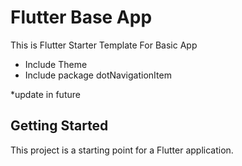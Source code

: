 # Flutter Base App

This is Flutter Starter Template For Basic App
* Include Theme
* Include package dotNavigationItem

*update in future

## Getting Started

This project is a starting point for a Flutter application.


